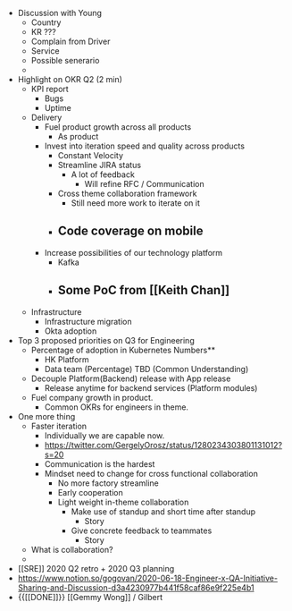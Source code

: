 - Discussion with Young
    - Country
    - KR ???
    - Complain from Driver
    - Service
    - Possible senerario
    - 
- Highlight on OKR Q2 (2 min)
    - KPI report
        - Bugs
        - Uptime
    - Delivery
        - Fuel product growth across all products
            - As product
        - Invest into iteration speed and quality across products
            - Constant Velocity
            - Streamline JIRA status
                - A lot of feedback
                    - Will refine RFC / Communication
            - Cross theme collaboration framework
                - Still need more work to iterate on it
            - Code coverage on mobile
                - 
        - Increase possibilities of our technology platform
            - Kafka 
            - Some PoC from [[Keith Chan]]
                - 
    - Infrastructure
        - Infrastructure migration
        - Okta adoption
- Top 3 proposed priorities on Q3 for Engineering
    - Percentage of adoption in Kubernetes Numbers**
        - HK Platform
        - Data team (Percentage) TBD (Common Understanding)
    - Decouple Platform(Backend) release with App release
        - Release anytime for backend services (Platform modules)
    - Fuel company growth in product.
        - Common OKRs for engineers in theme.
- One more thing
    - Faster iteration
        - Individually we are capable now.
        - https://twitter.com/GergelyOrosz/status/1280234303801131012?s=20
        - Communication is the hardest
        - Mindset need to change for cross functional collaboration
            - No more factory streamline
            - Early cooperation
            - Light weight in-theme collaboration
                - Make use of standup and short time after standup
                    - Story
                - Give concrete feedback to teammates
                    - Story
    - What is collaboration?
    - 
- [[SRE]] 2020 Q2 retro + 2020 Q3 planning
- https://www.notion.so/gogovan/2020-06-18-Engineer-x-QA-Initiative-Sharing-and-Discussion-d3a4230977b441f58caf86e9f225e4b1
- {{[[DONE]]}} [[Gemmy Wong]] / Gilbert
